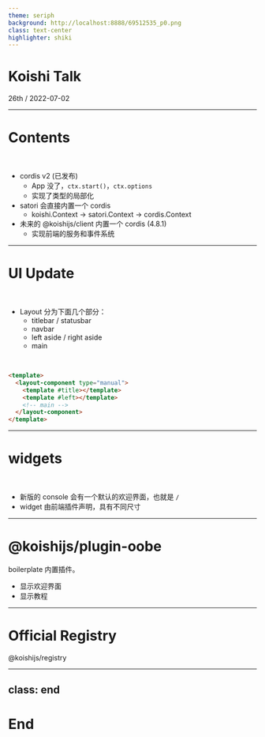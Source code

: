 ```yaml
---
theme: seriph
background: http://localhost:8888/69512535_p0.png
class: text-center
highlighter: shiki
---
```


# Koishi Talk

<div class="opacity-80">
26th / 2022-07-02
</div>

---

# Contents

<br>

- cordis v2 (已发布)
  - App 没了，`ctx.start()`，`ctx.options`
  - 实现了类型的局部化
- satori 会直接内置一个 cordis
  - koishi.Context -> satori.Context -> cordis.Context
- 未来的 @koishijs/client 内置一个 cordis (4.8.1)
  - 实现前端的服务和事件系统

---

# UI Update

<br>

- Layout 分为下面几个部分：
  - titlebar / statusbar
  - navbar
  - left aside / right aside
  - main

<br>

```html
<template>
  <layout-component type="manual">
    <template #title></template>
    <template #left></template>
    <!-- main -->
  </layout-component>
</template>
```

---

# widgets

<br>

- 新版的 console 会有一个默认的欢迎界面，也就是 `/`
- widget 由前端插件声明，具有不同尺寸


---

# @koishijs/plugin-oobe

boilerplate 内置插件。

- 显示欢迎界面
- 显示教程

---

# Official Registry

@koishijs/registry

---
class: end
---

# End
